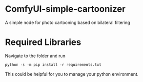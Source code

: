 # ComfyUI-simple-cartoonizer
A simple node for photo cartooning based on bilateral filtering
# Required Libraries
Navigate to the folder and run
```python
python -s -m pip install -r requirements.txt
```
This could be helpful for you to manage your python environment.
